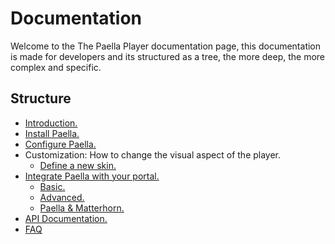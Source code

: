 # Documentation

Welcome to the The Paella Player documentation page, this documentation is made for developers and its structured as a tree, the more deep, the more complex and specific.

## Structure

- [Introduction.](introduction.md)
- [Install Paella.](setup.md)
- [Configure Paella.](configure.md)
- Customization: How to change the visual aspect of the player.
	- [Define a new skin.](customize_newskin.md)
- [Integrate Paella with your portal.](integrate.md)
    - [Basic.](integrate.md#--basic)
    - [Advanced.](integrate.md#--advanced)
    - [Paella & Matterhorn.](http://github.com/polimediaupv/paella-matterhorn)
- [API Documentation.](api.md)
- [FAQ](faq.md)
